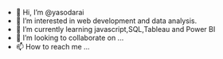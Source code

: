 - 👋 Hi, I’m @yasodarai
- 👀 I’m interested in web development and data analysis.
- 🌱 I’m currently learning javascript,SQL,Tableau and Power BI
- 💞️ I’m looking to collaborate on ...
- 📫 How to reach me ...

<!---
yasodarai/yasodarai is a ✨ special ✨ repository because its `README.md` (this file) appears on your GitHub profile.
You can click the Preview link to take a look at your changes.
--->
